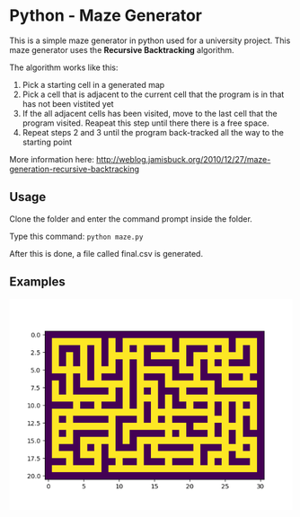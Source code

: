 # Python - Maze Generator
This is a simple maze generator in python used for a university project. This maze generator uses the **Recursive Backtracking** algorithm. 

The algorithm works like this:
1. Pick a starting cell in a generated map
2. Pick a cell that is adjacent to the current cell that the program is in that has not been vistited yet
3. If the all adjacent cells has been visited, move to the last cell that the program visited. Reapeat this step until there there is a free space.
4. Repeat steps 2 and 3 until the program back-tracked all the way to the starting point

More information here: http://weblog.jamisbuck.org/2010/12/27/maze-generation-recursive-backtracking

## Usage
Clone the folder and enter the command prompt inside the folder.

Type this command: ``python maze.py``

After this is done, a file called final.csv is generated.

## Examples
![alt text](https://github.com/jasatron9000/mazeGenerator/blob/master/images/demo.png)
